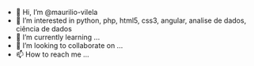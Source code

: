 - 👋 Hi, I’m @maurilio-vilela
- 👀 I’m interested in  python, php, html5, css3, angular, analise de dados, ciência de dados 
- 🌱 I’m currently learning ...
- 💞️ I’m looking to collaborate on ...
- 📫 How to reach me ...

<!---
maurilio-vilela/maurilio-vilela is a ✨ special ✨ repository because its `README.md` (this file) appears on your GitHub profile.
You can click the Preview link to take a look at your changes.
--->
